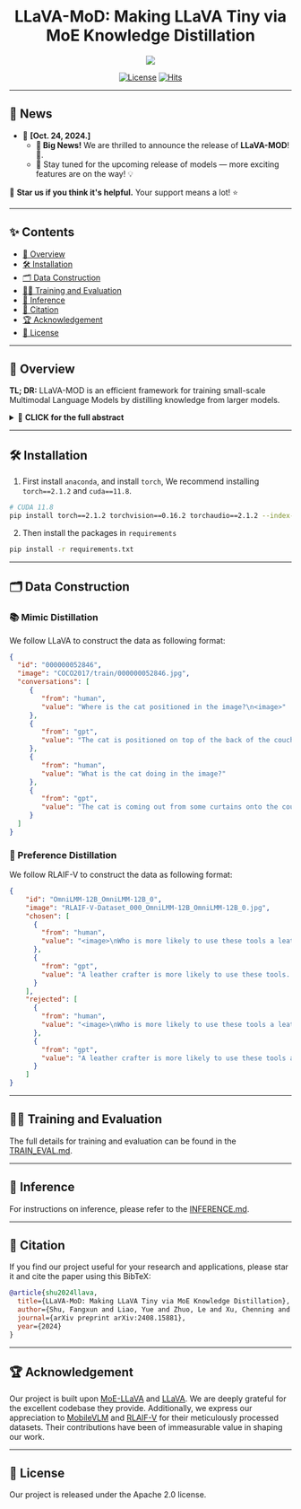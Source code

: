 # <div align="center">LLaVA-MoD: Making LLaVA Tiny via MoE Knowledge Distillation<div>

<div align="center">
<!-- [![arXiv](https://img.shields.io/badge/Arxiv-2408.15881-b31b1b.svg?logo=arXiv)](https://arxiv.org/abs/2408.15881) -->
  <a href="[https://arxiv.org/abs/2408.15881](https://arxiv.org/abs/2408.15881)"><img src="https://img.shields.io/static/v1?label=Paper&message=Arxiv:LLaVA-MOD&color=red&logo=arxiv"></a>
  
  [![License](https://img.shields.io/badge/License-Apache%202.0-yellow)](https://github.com/shufangxun/LLaVA-MoD/blob/main/LICENSE)
  [![Hits](https://hits.seeyoufarm.com/api/count/incr/badge.svg?url=https%3A%2F%2Fgithub.com%2Fshufangxun%2FLLaVA-MoD&count_bg=%2379C83D&title_bg=%23555555&icon=trustpilot.svg&icon_color=%23E7E7E7&title=Visitor&edge_flat=false)](https://hits.seeyoufarm.com)
</div>

---

## 📢 News
- 🚀 **[Oct. 24, 2024.]**
  - **🎉 Big News!** We are thrilled to announce the release of **LLaVA-MOD**! 🎊.
  - 🔮 Stay tuned for the upcoming release of models — more exciting features are on the way! 💡

🌟 **Star us if you think it's helpful.** Your support means a lot! ⭐️

---

## ✨ Contents

- [🧭 Overview](#-overview)
- [🛠️ Installation](#-installation)
- [🗂️ Data Construction](#-data-construction)
- [🏋️‍♂️ Training and Evaluation](#-training-and-evaluation)
- [🚀 Inference](#-inference)
- [📖 Citation](#-citation)
- [🏆 Acknowledgement](#-acknowledgement)
- [📄 License](#-license)

---

## 🧭 Overview

**<b>TL; DR:</b>** LLaVA-MOD is an efficient framework for training small-scale Multimodal Language Models by distilling knowledge from larger models.

<details>
  <summary>🚀 <b>CLICK for the full abstract</b></summary>

We introduce **LLaVA-MoD**, a novel framework designed to enable the efficient training of small-scale Multimodal Language Models by distilling knowledge from large-scale MLLM. Our approach addresses two fundamental challenges in MLLM distillation:

- **Network Optimization**: We enhance the s-MLLM structure by integrating a sparse Mixture of Experts (MoE) architecture, balancing computational efficiency and model expressiveness.
  
- **Progressive Knowledge Transfer**: We propose a two-stage transfer strategy:
  1. **Mimic Distillation**: Minimizing Kullback-Leibler (KL) divergence between output distributions to help the student model emulate the teacher's understanding.
  2. **Preference Distillation**: Using Direct Preference Optimization (DPO), where the student model learns to outperform the teacher, especially in hallucination benchmarks.

Extensive experiments show **LLaVA-MoD** outperforms existing models across multimodal benchmarks while activating only a minimal number of parameters and keeping computational costs low. With **only 2B activated parameters**, **LLaVA-MoD** surpasses **Qwen-VL-Chat-7B** by an average of **8.8%**, using merely **0.3% of the training data** and **23% trainable parameters**.

These results highlight **LLaVA-MoD**’s success in distilling comprehensive knowledge from its teacher model, making it a groundbreaking solution for developing more efficient MLLMs.
</details>

---

## 🛠️ Installation

1. First install `anaconda`, and install `torch`, We recommend installing `torch==2.1.2` and `cuda==11.8`.

```bash
# CUDA 11.8
pip install torch==2.1.2 torchvision==0.16.2 torchaudio==2.1.2 --index-url https://download.pytorch.org/whl/cu118
```

2. Then install the packages in `requirements`
```bash
pip install -r requirements.txt
```
---

## 🗂️ Data Construction
### 📚 Mimic Distillation
We follow LLaVA to construct the data as following format:
```json
{
  "id": "000000052846",
  "image": "COCO2017/train/000000052846.jpg",
  "conversations": [
     {
        "from": "human",
        "value": "Where is the cat positioned in the image?\n<image>"
     },
     {
        "from": "gpt",
        "value": "The cat is positioned on top of the back of the couch in the living room."
     },
     {
        "from": "human",
        "value": "What is the cat doing in the image?"
     },
     {
        "from": "gpt",
        "value": "The cat is coming out from some curtains onto the couch and is sitting or standing on top of it."
     }
  ]
}
```

### 🧠 Preference Distillation
We follow RLAIF-V to construct the data as following format:
```json
{
    "id": "OmniLMM-12B_OmniLMM-12B_0",
    "image": "RLAIF-V-Dataset_000_OmniLMM-12B_OmniLMM-12B_0.jpg",
    "chosen": [
      {
        "from": "human",
        "value": "<image>\nWho is more likely to use these tools a leather crafter or a paper crafter?"
      },
      {
        "from": "gpt",
        "value": "A leather crafter is more likely to use these tools. The image shows various crafting tools, including scissors and a hole punch, which are commonly used in leatherworking projects. Leather is a material that requires cutting, shaping, and precise hole-punching techniques to create desired designs or patterns. In contrast, paper crafters typically use different types of tools, such as adhesives, decorative papers, or specialized cutting machines like the Silhouette Cameo, for their projects."
      }
    ],
    "rejected": [
      {
        "from": "human",
        "value": "<image>\nWho is more likely to use these tools a leather crafter or a paper crafter?"
      },
      {
        "from": "gpt",
        "value": "A leather crafter is more likely to use these tools as they consist of a hole punch, scissors, and a knife. These items are typically used in crafting projects involving fabric or leather materials for various designs and patterns. Paper crafters may also benefit from some of these tools, but their primary focus would be on paper-related projects, which might require different types of tools such as paper cutters or scrapbooking supplies."
      }
    ]
}
```

---

## 🏋️‍♂️ Training and Evaluation

The full details for training and evaluation can be found in the [TRAIN_EVAL.md](docs/TRAIN_EVAL.md).

---

## 🚀 Inference

For instructions on inference, please refer to the [INFERENCE.md](docs/INFERENCE.md).

---

## 📖 Citation
If you find our project useful for your research and applications, please star it and cite the paper using this BibTeX:
```BibTeX
@article{shu2024llava,
  title={LLaVA-MoD: Making LLaVA Tiny via MoE Knowledge Distillation},
  author={Shu, Fangxun and Liao, Yue and Zhuo, Le and Xu, Chenning and Zhang, Lei and Zhang, Guanghao and Shi, Haonan and Chen, Long and Zhong, Tao and He, Wanggui and Fu, Siming and others},
  journal={arXiv preprint arXiv:2408.15881},
  year={2024}
}
```
---

## 🏆 Acknowledgement
Our project is built upon [MoE-LLaVA](https://github.com/PKU-YuanGroup/MoE-LLaVA) and [LLaVA](https://github.com/haotian-liu/LLaVA). We are deeply grateful for the excellent codebase they provide. Additionally, we express our appreciation to [MobileVLM](https://github.com/Meituan-AutoML/MobileVLM) and [RLAIF-V](https://github.com/RLHF-V/RLAIF-V) for their meticulously processed datasets. Their contributions have been of immeasurable value in shaping our work.

---

## 📄 License
Our project is released under the Apache 2.0 license.

